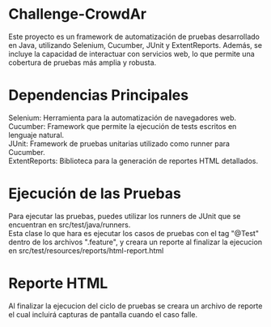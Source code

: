 # Challenge-CrowdAr

Este proyecto es un framework de automatización de pruebas desarrollado en Java, utilizando Selenium, Cucumber, JUnit y ExtentReports. Además, se incluye la capacidad de interactuar con servicios web, lo que permite una cobertura de pruebas más amplia y robusta.

# Dependencias Principales
Selenium: Herramienta para la automatización de navegadores web.  
Cucumber: Framework que permite la ejecución de tests escritos en lenguaje natural.  
JUnit: Framework de pruebas unitarias utilizado como runner para Cucumber.  
ExtentReports: Biblioteca para la generación de reportes HTML detallados.  

# Ejecución de las Pruebas
Para ejecutar las pruebas, puedes utilizar los runners de JUnit que se encuentran en src/test/java/runners.  
Esta clase lo que hara es ejecutar los casos de pruebas con el tag "@Test" dentro de los archivos ".feature", y creara un reporte al finalizar la ejecucion en src/test/resources/reports/html-report.html

# Reporte HTML
Al finalizar la ejecucion del ciclo de pruebas se creara un archivo de reporte el cual incluirá capturas de pantalla cuando el caso falle.
